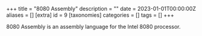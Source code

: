 +++
title = "8080 Assembly"
description = ""
date = 2023-01-01T00:00:00Z
aliases = []
[extra]
id = 9
[taxonomies]
categories = []
tags = []
+++

8080 Assembly is an assembly language for the Intel 8080 processor.